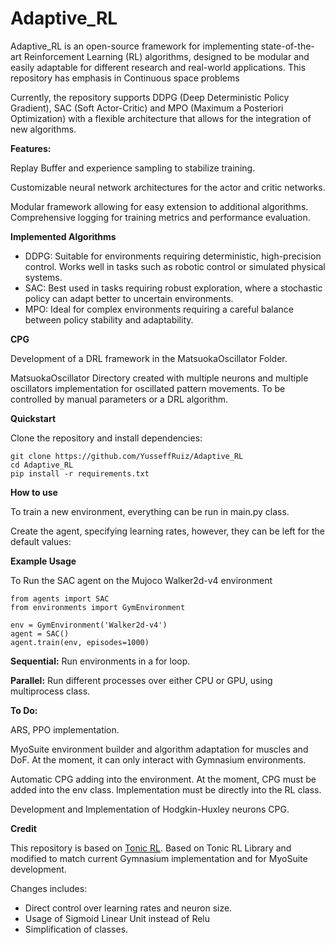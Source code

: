 # Adaptive_RL

Adaptive_RL is an open-source framework for implementing state-of-the-art Reinforcement Learning (RL) algorithms, 
designed to be modular and easily adaptable for different research and real-world applications. This repository has 
emphasis in Continuous space problems

Currently, the repository supports DDPG (Deep Deterministic Policy Gradient), SAC (Soft Actor-Critic)  and MPO (Maximum 
a Posteriori Optimization) with a flexible architecture that allows for the integration of new algorithms.

**Features:**

Replay Buffer and experience sampling to stabilize training.


Customizable neural network architectures for the actor and critic networks.


Modular framework allowing for easy extension to additional algorithms.
Comprehensive logging for training metrics and performance evaluation.

**Implemented Algorithms**
- DDPG: Suitable for environments requiring deterministic, high-precision control. Works well in tasks such as robotic
control or simulated physical systems.
- SAC: Best used in tasks requiring robust exploration, where a stochastic policy can adapt better to uncertain 
environments.
- MPO: Ideal for complex environments requiring a careful balance between policy stability and adaptability.


**CPG**

Development of a DRL framework in the MatsuokaOscillator Folder.

MatsuokaOscillator Directory created with multiple neurons and multiple oscillators implementation for oscillated
pattern movements. To be controlled by manual parameters or a DRL algorithm.


**Quickstart**

Clone the repository and install dependencies:
```
git clone https://github.com/YusseffRuiz/Adaptive_RL
cd Adaptive_RL
pip install -r requirements.txt
```

**How to use**

To train a new environment, everything can be run in main.py class.

Create the agent, specifying learning rates, however, they can be left for the default values:

**Example Usage**

To Run the SAC agent on the Mujoco Walker2d-v4 environment

```
from agents import SAC
from environments import GymEnvironment

env = GymEnvironment('Walker2d-v4')
agent = SAC()
agent.train(env, episodes=1000)
```

**Sequential:** Run environments in a for loop.

**Parallel:** Run different processes over either CPU or GPU, using multiprocess class.


**To Do:**

ARS, PPO implementation.

MyoSuite environment builder and algorithm adaptation for muscles and DoF.
At the moment, it can only interact with Gymnasium environments.

Automatic CPG adding into the environment. At the moment, CPG must be added into the env class.
Implementation must be directly into the RL class.

Development and Implementation of Hodgkin-Huxley neurons CPG. 


**Credit**

This repository is based on [Tonic RL](https://github.com/fabiopardo/tonic).
Based on Tonic RL Library and modified to match current Gymnasium implementation and for MyoSuite development.

Changes includes:
- Direct control over learning rates and neuron size.
- Usage of Sigmoid Linear Unit instead of Relu
- Simplification of classes.